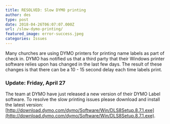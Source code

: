 ```yaml
---
title: RESOLVED: Slow DYMO printing
author: des
type: post
date: 2018-04-26T06:07:07.000Z
url: /slow-dymo-printing/
featured_image: error-success.jpeg
categories: Issues
---
```


Many churches are using DYMO printers for printing name labels as part of check in. DYMO has notified us that a third party that their Windows printer software relies upon has changed in the last few days. The result of these changes is that there can be a 10 - 15 second delay each time labels print.

### Update: Friday, April 27

The team at DYMO have just released a new version of their DYMO Label software. To resolve the slow printing issues please download and install the latest version: [http://download.dymo.com/dymo/Software/Win/DLS8Setup.8.7.1.exe](http://download.dymo.com/dymo/Software/Win/DLS8Setup.8.7.1.exe).